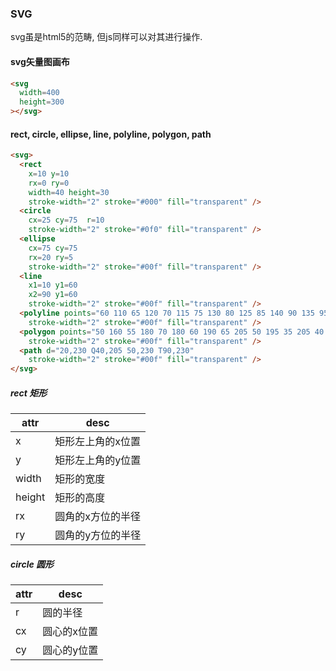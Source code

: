 ### SVG
svg虽是html5的范畴, 但js同样可以对其进行操作.


#### svg矢量图画布
```html
<svg
  width=400
  height=300
></svg>
```

#### rect, circle, ellipse, line, polyline, polygon, path
```html
<svg>
  <rect
    x=10 y=10
    rx=0 ry=0
    width=40 height=30
    stroke-width="2" stroke="#000" fill="transparent" />
  <circle
    cx=25 cy=75  r=10
    stroke-width="2" stroke="#0f0" fill="transparent" />
  <ellipse
    cx=75 cy=75
    rx=20 ry=5
    stroke-width="2" stroke="#00f" fill="transparent" />
  <line
    x1=10 y1=60
    x2=90 y1=60
    stroke-width="2" stroke="#00f" fill="transparent" />
  <polyline points="60 110 65 120 70 115 75 130 80 125 85 140 90 135 95 150 100 145"
    stroke-width="2" stroke="#00f" fill="transparent" />
  <polygon points="50 160 55 180 70 180 60 190 65 205 50 195 35 205 40 190 30 180 45 180"
    stroke-width="2" stroke="#00f" fill="transparent" />
  <path d="20,230 Q40,205 50,230 T90,230"
    stroke-width="2" stroke="#00f" fill="transparent" />
</svg>
```
##### rect 矩形
attr|desc
-|-
x|矩形左上角的x位置
y|矩形左上角的y位置
width|矩形的宽度
height|矩形的高度
rx|圆角的x方位的半径
ry|圆角的y方位的半径
##### circle 圆形
attr|desc
-|-
r|圆的半径
cx|圆心的x位置
cy|圆心的y位置
